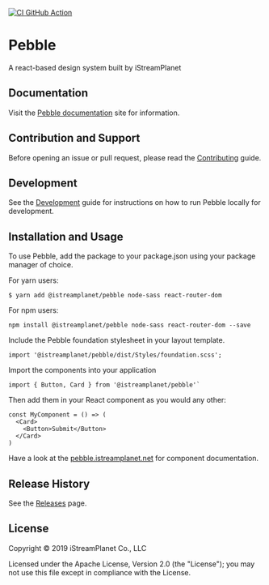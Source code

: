 
[![CI GitHub Action](https://github.com/iStreamPlanet/pebble/workflows/CI/badge.svg)](https://github.com/iStreamPlanet/pebble/actions?query=workflow%3ACI)

# Pebble

A react-based design system built by iStreamPlanet

## Documentation

Visit the [Pebble documentation](https://pebble.istreamplanet.net) site for information.

## Contribution and Support

Before opening an issue or pull request, please read the [Contributing](https://pebble.istreamplanet.net/#/Contributing) guide.

## Development

See the [Development](https://pebble.istreamplanet.net/#/Development) guide for instructions on how to run Pebble locally for development.

## Installation and Usage

To use Pebble, add the package to your package.json using your package manager of choice.

For yarn users:

```shell
$ yarn add @istreamplanet/pebble node-sass react-router-dom
```

For npm users:

```shell
npm install @istreamplanet/pebble node-sass react-router-dom --save
```

Include the Pebble foundation stylesheet in your layout template.

```shell
import '@istreamplanet/pebble/dist/Styles/foundation.scss';
```

Import the components into your application

```shell
import { Button, Card } from '@istreamplanet/pebble'`
```

Then add them in your React component as you would any other:

```shell
const MyComponent = () => (
  <Card>
    <Button>Submit</Button>
  </Card>
)
```

Have a look at the [pebble.istreamplanet.net](https://pebble.istreamplanet.net) for component documentation.

## Release History

See the [Releases](https://github.com/iStreamPlanet/pebble/releases) page.

## License

Copyright &copy; 2019 iStreamPlanet Co., LLC

Licensed under the Apache License, Version 2.0 (the "License"); you may not use this file except in compliance with the License.
